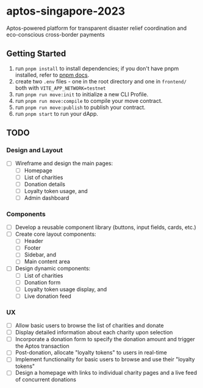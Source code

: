 # aptos-singapore-2023

Aptos-powered platform for transparent disaster relief coordination and eco-conscious cross-border payments

## Getting Started

1. run `pnpm install` to install dependencies; if you don't have pnpm installed, refer to [pnpm docs](https://pnpm.io/installation).
2. create two `.env` files - one in the root directory and one in `frontend/` both with `VITE_APP_NETWORK=testnet`
3. run `pnpm run move:init` to initialize a new CLI Profile.
4. run `pnpm run move:compile` to compile your move contract.
5. run `pnpm run move:publish` to publish your contract.
6. run `pnpm start` to run your dApp.

## TODO

### Design and Layout

- [ ] Wireframe and design the main pages:
  - [ ] Homepage
  - [ ] List of charities
  - [ ] Donation details
  - [ ] Loyalty token usage, and
  - [ ] Admin dashboard

### Components

- [ ] Develop a reusable component library (buttons, input fields, cards, etc.)
- [ ] Create core layout components:
  - [ ] Header
  - [ ] Footer
  - [ ] Sidebar, and
  - [ ] Main content area
- [ ] Design dynamic components:
  - [ ] List of charities
  - [ ] Donation form
  - [ ] Loyalty token usage display, and
  - [ ] Live donation feed

### UX

- [ ] Allow basic users to browse the list of charities and donate
- [ ] Display detailed information about each charity upon selection
- [ ] Incorporate a donation form to specify the donation amount and trigger the Aptos transaction
- [ ] Post-donation, allocate "loyalty tokens" to users in real-time
- [ ] Implement functionality for basic users to browse and use their "loyalty tokens"
- [ ] Design a homepage with links to individual charity pages and a live feed of concurrent donations
